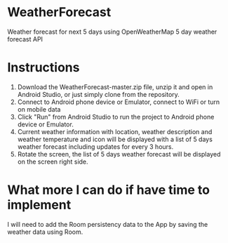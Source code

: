 # WeatherForecast
Weather forecast for next 5 days using OpenWeatherMap 5 day weather forecast API

# Instructions
1. Download the WeatherForecast-master.zip file, unzip it and open in Android Studio, or just simply clone from the repository.
2. Connect to Android phone device or Emulator, connect to WiFi or turn on mobile data
3. Click "Run" from Android Studio to run the project to Android phone device or Emulator.
4. Current weather information with location, weather description and weather temperature and icon will be displayed with a list of 5 days weather forecast including updates for every 3 hours.
5. Rotate the screen, the list of 5 days weather forecast will be displayed on the screen right side.

# What more I can do if have time to implement
I will need to add the Room persistency data to the App by saving the weather data using Room.
